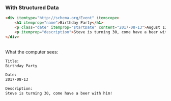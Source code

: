 ### With Structured Data

```html
<div itemtype="http://schema.org/Event" itemscope>
	<h1 itemprop="name">Birthday Party</h1>
	<p class="date" itemprop="startDate" content="2017-08-13">August 13, 2017</p>
	<p itemprop="description">Steve is turning 30, come have a beer with him!</p>
</div>
```

<br>What the computer sees: <!-- .element: class="fragment" data-fragment-index="0" -->
```html
Title:
Birthday Party

Date:
2017-08-13

Description:
Steve is turning 30, come have a beer with him!
```
<!-- .element: class="fragment" data-fragment-index="0" -->
